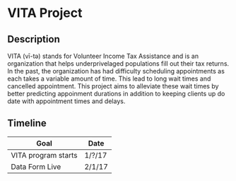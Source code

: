 # VITA Project
## Description
VITA (vī-tə) stands for Volunteer Income Tax Assistance and is an organization that helps underprivelaged populations fill out their tax returns. In the past, the organization has had difficulty scheduling appointments as each takes a variable amount of time. This lead to long wait times and cancelled appointment. This project aims to alleviate these wait times by better predicting appoinment durations in addition to keeping clients up do date with appointment times and delays.
## Timeline
Goal|Date
---|---
VITA program starts | 1/?/17
Data Form Live | 2/1/17
## 
